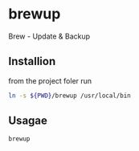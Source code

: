 # brewup

Brew - Update &amp; Backup

## Installion

from the project foler run

```bash
ln -s ${PWD}/brewup /usr/local/bin
```

## Usagae

```bash
brewup
```
